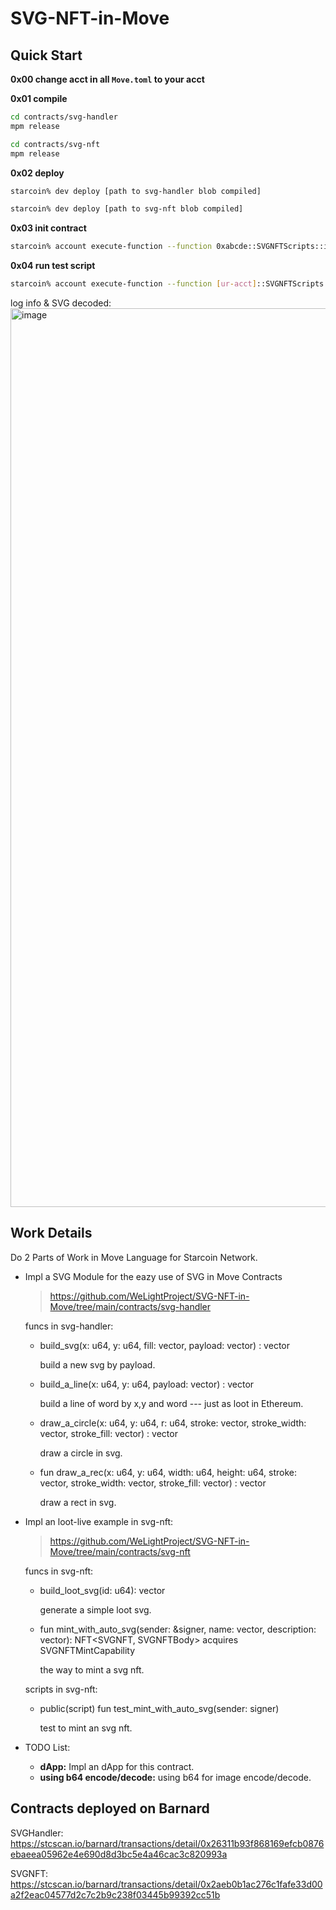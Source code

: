 # SVG-NFT-in-Move

## Quick Start

**0x00 change acct in all `Move.toml` to your acct**

**0x01 compile**

```bash
cd contracts/svg-handler
mpm release
```

```bash
cd contracts/svg-nft
mpm release
```
**0x02 deploy**

```bash
starcoin% dev deploy [path to svg-handler blob compiled]
```

```bash
starcoin% dev deploy [path to svg-nft blob compiled]
```

**0x03 init contract**

```bash
starcoin% account execute-function --function 0xabcde::SVGNFTScripts::initialize -b
```
**0x04 run test script**

```bash
starcoin% account execute-function --function [ur-acct]::SVGNFTScripts::test_mint_with_auto_svg -b
```

log info & SVG decoded:
<img width="1438" alt="image" src="https://user-images.githubusercontent.com/12784118/153996540-47d16ec7-4578-42f2-b2a9-7fc47f3a8957.png">


## Work Details

Do 2 Parts of Work in Move Language for Starcoin Network.

- Impl a SVG Module for the eazy use of SVG in Move Contracts

  > https://github.com/WeLightProject/SVG-NFT-in-Move/tree/main/contracts/svg-handler
  
  funcs in svg-handler:
  
  - build_svg(x: u64, y: u64, fill: vector<u8>, payload: vector<u8>) : vector<u8>
    
    build a new svg by payload.
    
  - build_a_line(x: u64, y: u64, payload: vector<u8>) : vector<u8>
    
    build a line of word by x,y and word --- just as loot in Ethereum.
    
  - draw_a_circle(x: u64, y: u64, r: u64, stroke: vector<u8>,  stroke_width: vector<u8>, stroke_fill: vector<u8>) : vector<u8>
    
    draw a circle in svg.
    
  - fun draw_a_rec(x: u64, y: u64, width: u64, height: u64, stroke: vector<u8>, stroke_width: vector<u8>, stroke_fill: vector<u8>) : vector<u8>
    
    draw a rect in svg.
  
- Impl an loot-live example in svg-nft:
  
  > https://github.com/WeLightProject/SVG-NFT-in-Move/tree/main/contracts/svg-nft
  
  funcs in svg-nft:
  
  - build_loot_svg(id: u64): vector<u8>
  
    generate a simple loot svg.
  
  - fun mint_with_auto_svg(sender: &signer, name: vector<u8>, description: vector<u8>): NFT<SVGNFT, SVGNFTBody> acquires SVGNFTMintCapability
  
    the way to mint a svg nft.
  
  scripts in svg-nft:
  
  - public(script) fun test_mint_with_auto_svg(sender: signer)
  
    test to mint an svg nft.

- TODO List:
  
  - **dApp:** Impl an dApp for this contract.
  - **using b64 encode/decode:** using b64 for image encode/decode.
    
 
## Contracts deployed on Barnard
  
SVGHandler: https://stcscan.io/barnard/transactions/detail/0x26311b93f868169efcb0876ebaeea05962e4e690d8d3bc5e4a46cac3c820993a
  
SVGNFT: https://stcscan.io/barnard/transactions/detail/0x2aeb0b1ac276c1fafe33d00a2f2eac04577d2c7c2b9c238f03445b99392cc51b
  
  
